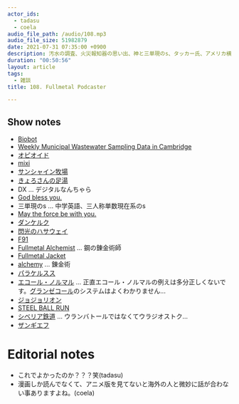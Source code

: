 ```yaml
---
actor_ids:
  - tadasu
  - coela
audio_file_path: /audio/108.mp3
audio_file_size: 51982879
date: 2021-07-31 07:35:00 +0900
description: 汚水の調査、火災報知器の思い出、神と三単現のs、タッカー氏、アメリカ横断について話しました。
duration: "00:50:56"
layout: article
tags: 
  - 雑談
title: 108. Fullmetal Podcaster

---
```


## Show notes
- [Biobot](https://www.biobot.io/)
- [Weekly Municipal Wastewater Sampling Data in Cambridge](https://cityofcambridge.shinyapps.io/COVID19/?tab=wastewater)
- [オピオイド](https://ja.wikipedia.org/wiki/%E3%82%AA%E3%83%94%E3%82%AA%E3%82%A4%E3%83%89)
- [mixi](https://mixi.jp/)
- [サンシャイン牧場](https://ja.wikipedia.org/wiki/%E3%82%B5%E3%83%B3%E3%82%B7%E3%83%A3%E3%82%A4%E3%83%B3%E7%89%A7%E5%A0%B4_(%E3%82%B2%E3%83%BC%E3%83%A0))
- [きょろさんの足湯](https://sftt.jp/author/kyoro/)
- DX ... デジタルなんちゃら
- [God bless you.](https://en.wikipedia.org/wiki/God_bless_you)
- 三単現のs ... 中学英語、三人称単数現在系のs
- [May the force be with you.](https://starwars.fandom.com/wiki/May_the_Force_be_with_you)
- [ダンケルク](https://www.amazon.co.jp/dp/B07797PY1T/?tag=researchatf04-22)
- [閃光のハサウェイ](http://gundam-hathaway.net/)
- [F91](http://www.gundam-f91.net/)
- [Fullmetal Alchemist](https://www.amazon.co.jp/dp/B073ZMTVFT/?tag=researchatf04-22) ... 鋼の錬金術師
- [Fullmetal Jacket](https://www.amazon.co.jp//dp/B00FIWNLVK/?tag=researchatf04-22)
- [alchemy](https://ja.wikipedia.org/wiki/%E9%8C%AC%E9%87%91%E8%A1%93) ... 錬金術
- [パラケルスス](https://ja.wikipedia.org/wiki/%E3%83%91%E3%83%A9%E3%82%B1%E3%83%AB%E3%82%B9%E3%82%B9)
- [エコール・ノルマル](https://ja.wikipedia.org/wiki/%E3%82%A8%E3%82%B3%E3%83%BC%E3%83%AB%E3%83%BB%E3%83%8E%E3%83%AB%E3%83%9E%E3%83%AB) ... 正直エコール・ノルマルの例えは多分正しくないです。[グランゼコール](https://ja.wikipedia.org/wiki/%E3%82%B0%E3%83%A9%E3%83%B3%E3%82%BC%E3%82%B3%E3%83%BC%E3%83%AB)のシステムはよくわかりません...
- [ジョジョリオン](https://www.amazon.co.jp/dp/B095GTCKR3/?tag=researchatf04-22)
- [STEEL BALL RUN](https://www.amazon.co.jp/dp/4086189380/?tag=researchatf04-22)
- [シベリア鉄道](https://ja.wikipedia.org/wiki/%E3%82%B7%E3%83%99%E3%83%AA%E3%82%A2%E9%89%84%E9%81%93) ... ウランバトールではなくてウラジオストク...
- [ザンギエフ](https://ja.wikipedia.org/wiki/%E3%82%B6%E3%83%B3%E3%82%AE%E3%82%A8%E3%83%95)

# Editorial notes
- これでよかったのか？？？笑(tadasu)
- 漫画しか読んでなくて、アニメ版を見てないと海外の人と微妙に話が合わない事ありますよね。(coela)
